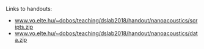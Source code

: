 Links to handouts:

* www.vo.elte.hu/~dobos/teaching/dslab2018/handout/nanoacoustics/scripts.zip
* www.vo.elte.hu/~dobos/teaching/dslab2018/handout/nanoacoustics/data.zip


